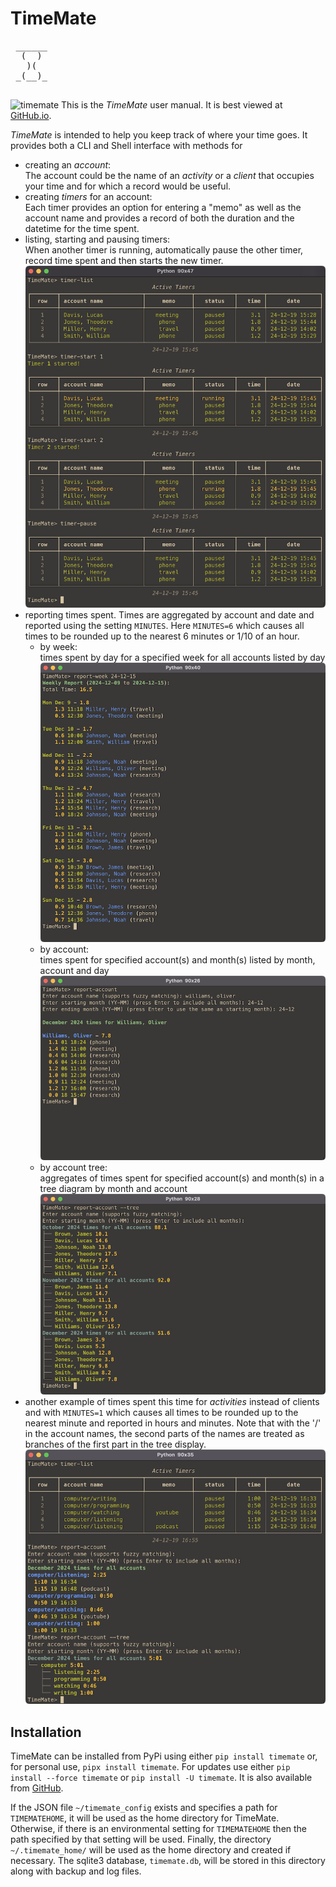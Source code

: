 # TimeMate
<!-- <img src="https://raw.githubusercontent.com/dagraham/timemate/master/timematelogo.tiff" alt="timemate" title="timemate" width="200px" /> -->

<pre>
 ______
  (  )
   )(
 _(__)_

</pre>

![timemate](./png/TimeMateLogo200.tiff)   This is the *TimeMate* user manual.  It is best viewed at [GitHub.io](https://dagraham.github.io/timemate/). 

*TimeMate* is intended to help you keep track of where your time goes. It provides both a CLI and Shell interface with methods for

- creating an *account*:  
The account could be the name of an *activity* or a *client* that occupies your time and for which a record would be useful.
- creating *timers* for an account:  
Each timer provides an option for entering a "memo" as well as the account name and provides a record of both the duration and the datetime for the time spent.
- listing, starting and pausing timers:  
When another timer is running, automatically pause the other timer, record time spent and then starts the new timer.
        ![list, start and pause timers](./png/list_start_pause.png)
- reporting times spent. Times are aggregated by account and date and reported using the setting `MINUTES`. Here `MINUTES=6` which causes all times to be rounded up to the nearest 6 minutes or 1/10 of an hour.
  - by week:  
    times spent by day for a specified week for all accounts listed by day
    ![report-week](./png/week.png)
  - by account:  
    times spent for specified account(s) and month(s) listed by month, account and day
    ![report-account](./png/monthly.png)
  - by account tree:  
    aggregates of times spent for specified account(s) and month(s) in a tree diagram by month and account
    ![report-acount --tree](./png/tree.png)
- another example of times spent this time for *activities* instead of clients and with `MINUTES=1` which causes all times to be rounded up to the nearest minute and reported in hours and minutes. Note that with the '/' in the account names, the second parts of the names are treated as branches of the first part in the tree display.
    ![path account names](./png/path_accounts.png)

## Installation

TimeMate can be installed from PyPi using either `pip install timemate` or, for personal use, `pipx install timemate`. For updates use either `pip install --force timemate` or `pip install -U timemate`.  It is also available from [GitHub](https://github.com/dagraham/timemate).

If the JSON file `~/timemate_config` exists and specifies a path for `TIMEMATEHOME`, it will be used as the home directory for TimeMate. Otherwise, if there is an environmental setting for `TIMEMATEHOME` then the path specified by that setting will be used. Finally, the directory `~/.timemate_home/` will be used as the home directory and created if necessary. The sqlite3 database, `timemate.db`, will be stored in this directory along with backup and log files.
